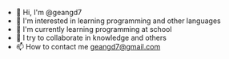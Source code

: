 - 👋 Hi, I'm @geangd7
- 👀 I'm interested in learning programming and other languages
- 🌱 I'm currently learning programming at school
- 💞️ I try to collaborate in knowledge and others
- 📫 How to contact me geangd7@gmail.com
